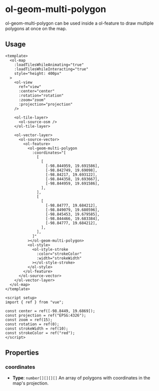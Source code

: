 # ol-geom-multi-polygon

ol-geom-multi-polygon can be used inside a ol-feature to draw multiple polygons at once on the map.

<script setup>
import MultiPolygon from "@demos/MultiPolygon.vue"
</script>
<ClientOnly>
<MultiPolygon />
</ClientOnly>

## Usage

```vue
<template>
  <ol-map
    :loadTilesWhileAnimating="true"
    :loadTilesWhileInteracting="true"
    style="height: 400px"
  >
    <ol-view
      ref="view"
      :center="center"
      :rotation="rotation"
      :zoom="zoom"
      :projection="projection"
    />

    <ol-tile-layer>
      <ol-source-osm />
    </ol-tile-layer>

    <ol-vector-layer>
      <ol-source-vector>
        <ol-feature>
          <ol-geom-multi-polygon
            :coordinates="[
              [
                [
                  [-98.844959, 19.691586],
                  [-98.842749, 19.69098],
                  [-98.84217, 19.693122],
                  [-98.844358, 19.693667],
                  [-98.844959, 19.691586],
                ],
              ],
              [
                [
                  [-98.84777, 19.684212],
                  [-98.849079, 19.680596],
                  [-98.845453, 19.679585],
                  [-98.844466, 19.683384],
                  [-98.84777, 19.684212],
                ],
              ],
            ]"
          ></ol-geom-multi-polygon>
          <ol-style>
            <ol-style-stroke
              :color="strokeColor"
              :width="strokeWidth"
            ></ol-style-stroke>
          </ol-style>
        </ol-feature>
      </ol-source-vector>
    </ol-vector-layer>
  </ol-map>
</template>

<script setup>
import { ref } from "vue";

const center = ref([-98.8449, 19.6869]);
const projection = ref("EPSG:4326");
const zoom = ref(15);
const rotation = ref(0);
const strokeWidth = ref(10);
const strokeColor = ref("red");
</script>
```

## Properties

### coordinates

- **Type**: `number[][][][]`
  An array of polygons with coordinates in the map's projection.
